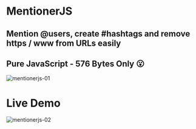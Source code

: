 # MentionerJS
## Mention @users, create #hashtags and remove https / www from URLs easily
## Pure JavaScript - 576 Bytes Only 😮
![mentionerjs-01](https://github.com/jarisgv/mentionerjs/assets/19142770/55f7f137-e8b8-4af9-9048-413c9750b994)

# Live Demo
![mentionerjs-02](https://github.com/jarisgv/mentionerjs/assets/19142770/eba9006a-520c-4213-8ddf-55f454896875)
